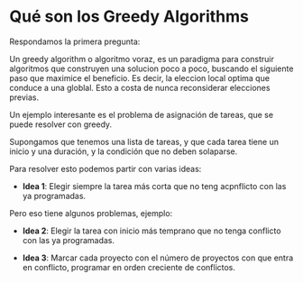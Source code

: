 # Qué son los Greedy Algorithms

Respondamos la primera pregunta:

Un greedy algorithm o algoritmo voraz, es un paradigma para construir algoritmos que construyen una solucion poco a poco, buscando el siguiente paso que maximice el beneficio. Es decir, la eleccion local optima que conduce a una globlal. Esto a costa de nunca reconsiderar elecciones previas.


Un ejemplo interesante es el problema de asignación de tareas, que se puede resolver con greedy.

Supongamos que tenemos una lista de tareas, y que cada tarea tiene un inicio y una duración, y la condición que no deben solaparse.

Para resolver esto podemos partir con varias ideas:

- **Idea 1**: Elegir siempre la tarea más corta que no teng acpnflicto con las ya programadas.

Pero eso tiene algunos problemas, ejemplo:
<!-- ![]() TODO - Agregar imagen -->

<!-- Empezando con p 2 , efectuamos 1 tarea. Con p 1 completamos 2.Luego de comenzada la primera y antes que ésta termine, y a su vez comienza la tercera antes
que termine la segunda, pero luego del fin de la primera. Usando este criterio elegiríamos la
tarea p 2 , dejando fuera (por conflictos) a p 1 y p 3 . La solución óptima es elegir p 1 , p 3 . Por lo
tanto, esta sugerencia no siempre da un óptimo. -->

- **Idea 2**: Elegir la tarea con inicio más temprano que no tenga conflicto con las ya programadas.
  
<!-- Empezando con p 1 , completa 1 tarea. Con p 2 y p 3 hacemos 2.
que traslapa con varias tareas cortas independientes. elegiríamos la tarea p 1 , sin embargo, el
óptimo es p 2 , p 3 . Nuevamente, esta sugerencia no siempre da un óptimo. -->

- **Idea 3**: Marcar cada proyecto con el número de proyectos con que entra en conflicto, programar en orden creciente de conflictos.

